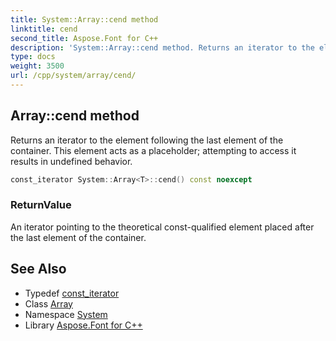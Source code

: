 ```yaml
---
title: System::Array::cend method
linktitle: cend
second_title: Aspose.Font for C++
description: 'System::Array::cend method. Returns an iterator to the element following the last element of the container. This element acts as a placeholder; attempting to access it results in undefined behavior in C++.'
type: docs
weight: 3500
url: /cpp/system/array/cend/
---
```

## Array::cend method


Returns an iterator to the element following the last element of the container. This element acts as a placeholder; attempting to access it results in undefined behavior.

```cpp
const_iterator System::Array<T>::cend() const noexcept
```


### ReturnValue

An iterator pointing to the theoretical const-qualified element placed after the last element of the container.

## See Also

* Typedef [const_iterator](../const_iterator/)
* Class [Array](../)
* Namespace [System](../../)
* Library [Aspose.Font for C++](../../../)

